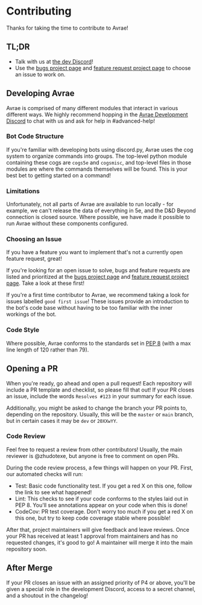 # Contributing

Thanks for taking the time to contribute to Avrae! 

## TL;DR

- Talk with us at [the dev Discord](https://support.avrae.io)!
- Use the [bugs project page](https://github.com/orgs/avrae/projects/4) and 
[feature request project page](https://github.com/orgs/avrae/projects/6) to choose an issue to work on. 

## Developing Avrae

Avrae is comprised of many different modules that interact in various different ways. We highly recommend hopping in the
[Avrae Development Discord](https://support.avrae.io) to chat with us and ask for help in #advanced-help!

### Bot Code Structure

If you're familiar with developing bots using discord.py, Avrae uses the cog system to organize commands into groups.
The top-level python module containing these cogs are `cogs5e` and `cogsmisc`, and top-level files in those modules
are where the commands themselves will be found. This is your best bet to getting started on a command!

### Limitations

Unfortunately, not all parts of Avrae are available to run locally - for example, we can't release the data of 
everything in 5e, and the D&D Beyond connection is closed source. Where possible, we have made it possible to run
Avrae without these components configured.

### Choosing an Issue

If you have a feature you want to implement that's not a currently open feature request, great!

If you're looking for an open issue to solve, bugs and feature requests are listed and prioritized at the
[bugs project page](https://github.com/orgs/avrae/projects/4) and 
[feature request project page](https://github.com/orgs/avrae/projects/6). Take a look at these first!

If you're a first time contributor to Avrae, we recommend taking a look for issues labelled `good first issue`! 
These issues provide an introduction to the bot's code base without having to be too familiar with the inner workings
of the bot.

### Code Style

Where possible, Avrae conforms to the standards set in [PEP 8](https://www.python.org/dev/peps/pep-0008/) (with a max
line length of 120 rather than 79).

## Opening a PR

When you're ready, go ahead and open a pull request! Each repository will include a PR template and checklist, so 
please fill that out! If your PR closes an issue, include the words `Resolves #123` in your summary for each issue.

Additionally, you might be asked to change the branch your PR points to, depending on the repository. Usually, this
will be the `master` or `main` branch, but in certain cases it may be `dev` or `20XXwYY`.

### Code Review

Feel free to request a review from other contributors! Usually, the main reviewer is @zhudotexe, but anyone
is free to comment on open PRs.

During the code review process, a few things will happen on your PR. First, our automated checks will run:
- Test: Basic code functionality test. If you get a red X on this one, follow the link to see what happened!
- Lint: This checks to see if your code conforms to the styles laid out in PEP 8. You'll see annotations appear on your code when this is done!
- CodeCov: PR test coverage. Don't worry too much if you get a red X on this one, but try to keep code coverage stable where possible!

After that, project maintainers will give feedback and leave reviews. Once your PR has received at least 1 approval from
maintainers and has no requested changes, it's good to go! A maintainer will merge it into the main repository soon.

## After Merge

If your PR closes an issue with an assigned priority of P4 or above, you'll be given a special role in the development
Discord, access to a secret channel, and a shoutout in the changelog!
